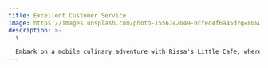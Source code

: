 ```yaml
---
title: Excellent Customer Service
image: https://images.unsplash.com/photo-1556742049-0cfed4f6a45d?q=80&w=1470&auto=format&fit=crop&ixlib=rb-4.0.3&ixid=M3wxMjA3fDB8MHxwaG90by1wYWdlfHx8fGVufDB8fHx8fA%3D%3D
description: >-
  \

  Embark on a mobile culinary adventure with Rissa's Little Cafe, where our food truck transforms ordinary moments into extraordinary experiences. Nestled in the heart of flavor innovation, our mobile kitchen wheels joy and delectable indulgence to your doorstep. Picture the sizzle and aroma as we craft gourmet delights right before your eyes, ensuring each bite is a celebration of freshness and quality.
---
```

